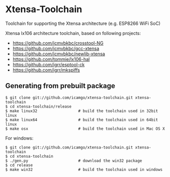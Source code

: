 Xtensa-Toolchain
==================================================================
Toolchain for supporting the Xtensa architecture (e.g. ESP8266 WiFi SoC)

Xtensa lx106 architecture toolchain, based on following projects:

- https://github.com/jcmvbkbc/crosstool-NG
- https://github.com/jcmvbkbc/gcc-xtensa
- https://github.com/jcmvbkbc/newlib-xtensa
- https://github.com/tommie/lx106-hal
- https://github.com/igrr/esptool-ck
- https://github.com/igrr/mkspiffs


## Generating from prebuilt package

```
$ git clone git://github.com/icamgo/xtensa-toolchain.git xtensa-toolchain
$ cd xtensa-toolchain/release
$ make linux32					# build the toolchain used in 32bit linux
$ make linux64					# build the toolchain used in 64bit linux
$ make osx						# build the toolchain used in Mac OS X
```

For windows:

```
$ git clone git://github.com/icamgo/xtensa-toolchain.git xtensa-toolchain
$ cd xtensa-toolchain
$ ./gen.py						# download the win32 package
$ cd release
$ make win32					# build the toolchain used in windows
```
